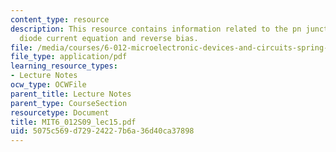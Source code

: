 ```yaml
---
content_type: resource
description: This resource contains information related to the pn junction diode,
  diode current equation and reverse bias.
file: /media/courses/6-012-microelectronic-devices-and-circuits-spring-2009/5075c569d72924227b6a36d40ca37898_MIT6_012S09_lec15.pdf
file_type: application/pdf
learning_resource_types:
- Lecture Notes
ocw_type: OCWFile
parent_title: Lecture Notes
parent_type: CourseSection
resourcetype: Document
title: MIT6_012S09_lec15.pdf
uid: 5075c569-d729-2422-7b6a-36d40ca37898
---
```

